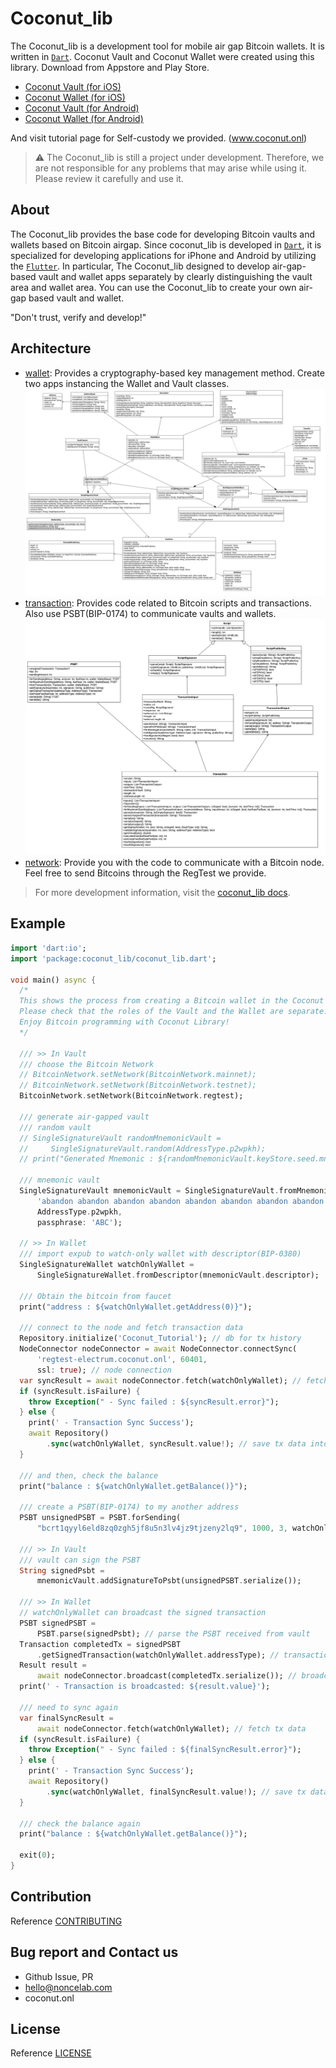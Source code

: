 # Coconut_lib

The Coconut_lib is a development tool for mobile air gap Bitcoin wallets. It is written in [`Dart`](https://dart.dev/).
Coconut Vault and Coconut Wallet were created using this library.
Download from Appstore and Play Store.

- [Coconut Vault (for iOS)](https://apps.apple.com/us/app/6651839033)
- [Coconut Wallet (for iOS)](https://apps.apple.com/us/app/6654902298)
- [Coconut Vault (for Android)](https://play.google.com/store/apps/details?id=onl.coconut.vault.regtest)
- [Coconut Wallet (for Android)](https://play.google.com/store/apps/details?id=onl.coconut.wallet.regtest)


And visit tutorial page for Self-custody we provided. (www.coconut.onl)

> ⚠ The Coconut_lib is still a project under development.
> Therefore, we are not responsible for any problems that may arise while using it.
> Please review it carefully and use it.


## About

The Coconut_lib provides the base code for developing Bitcoin vaults and wallets based on Bitcoin airgap.
Since coconut_lib is developed in [`Dart`](https://dart.dev/), it is specialized for developing applications for iPhone and Android by utilizing the [`Flutter`](https://flutter.dev/).
In particular, The Coconut_lib designed to develop air-gap-based vault and wallet apps separately by clearly distinguishing the vault area and wallet area.
You can use the Coconut_lib to create your own air-gap based vault and wallet.

"Don't trust, verify and develop!"


## Architecture

- [wallet](https://github.com/noncelab/coconut_lib/blob/main/lib/src/wallet): Provides a cryptography-based key management method. Create two apps instancing the Wallet and Vault classes.
  ![image](doc/design/wallet_class_diagram.jpg)
- [transaction](https://github.com/noncelab/coconut_lib/blob/main/lib/src/transaction): Provides code related to Bitcoin scripts and transactions. Also use PSBT(BIP-0174) to communicate vaults and wallets.
  ![image](doc/design/transaction_class_diagram.jpg)
- [network](https://github.com/noncelab/coconut_lib/blob/main/lib/src/network): Provide you with the code to communicate with a Bitcoin node. Feel free to send Bitcoins through the RegTest we provide.

> For more development information, visit the [coconut_lib docs](https://pub.dev/documentation/coconut_lib/latest/coconut_lib/coconut_lib-library.html).

## Example
```dart
import 'dart:io';
import 'package:coconut_lib/coconut_lib.dart';

void main() async {
  /*
  This shows the process from creating a Bitcoin wallet in the Coconut Library to sending Bitcoin.
  Please check that the roles of the Vault and the Wallet are separate.
  Enjoy Bitcoin programming with Coconut Library!
  */

  /// >> In Vault
  /// choose the Bitcoin Network
  // BitcoinNetwork.setNetwork(BitcoinNetwork.mainnet);
  // BitcoinNetwork.setNetwork(BitcoinNetwork.testnet);
  BitcoinNetwork.setNetwork(BitcoinNetwork.regtest);

  /// generate air-gapped vault
  /// random vault
  // SingleSignatureVault randomMnemonicVault =
  //     SingleSignatureVault.random(AddressType.p2wpkh);
  // print("Generated Mnemonic : ${randomMnemonicVault.keyStore.seed.mnemonic}");

  /// mnemonic vault
  SingleSignatureVault mnemonicVault = SingleSignatureVault.fromMnemonic(
      'abandon abandon abandon abandon abandon abandon abandon abandon abandon abandon abandon about',
      AddressType.p2wpkh,
      passphrase: 'ABC');

  // >> In Wallet
  /// import expub to watch-only wallet with descriptor(BIP-0380)
  SingleSignatureWallet watchOnlyWallet =
      SingleSignatureWallet.fromDescriptor(mnemonicVault.descriptor);

  /// Obtain the bitcoin from faucet
  print("address : ${watchOnlyWallet.getAddress(0)}");

  /// connect to the node and fetch transaction data
  Repository.initialize('Coconut_Tutorial'); // db for tx history
  NodeConnector nodeConnector = await NodeConnector.connectSync(
      'regtest-electrum.coconut.onl', 60401,
      ssl: true); // node connection
  var syncResult = await nodeConnector.fetch(watchOnlyWallet); // fetch tx data
  if (syncResult.isFailure) {
    throw Exception(" - Sync failed : ${syncResult.error}");
  } else {
    print(' - Transaction Sync Success');
    await Repository()
        .sync(watchOnlyWallet, syncResult.value!); // save tx data into db
  }

  /// and then, check the balance
  print("balance : ${watchOnlyWallet.getBalance()}");

  /// create a PSBT(BIP-0174) to my another address
  PSBT unsignedPSBT = PSBT.forSending(
      "bcrt1qyyl6eld8zq0zgh5jf8u5n3lv4jz9tjzeny2lq9", 1000, 3, watchOnlyWallet);

  /// >> In Vault
  /// vault can sign the PSBT
  String signedPsbt =
      mnemonicVault.addSignatureToPsbt(unsignedPSBT.serialize());

  /// >> In Wallet
  // watchOnlyWallet can broadcast the signed transaction
  PSBT signedPSBT =
      PSBT.parse(signedPsbt); // parse the PSBT received from vault
  Transaction completedTx = signedPSBT
      .getSignedTransaction(watchOnlyWallet.addressType); // transaction object
  Result result =
      await nodeConnector.broadcast(completedTx.serialize()); // broadcast
  print(' - Transaction is broadcasted: ${result.value}');

  /// need to sync again
  var finalSyncResult =
      await nodeConnector.fetch(watchOnlyWallet); // fetch tx data
  if (syncResult.isFailure) {
    throw Exception(" - Sync failed : ${finalSyncResult.error}");
  } else {
    print(' - Transaction Sync Success');
    await Repository()
        .sync(watchOnlyWallet, finalSyncResult.value!); // save tx data into db
  }

  /// check the balance again
  print("balance : ${watchOnlyWallet.getBalance()}");

  exit(0);
}
```

## Contribution

Reference [CONTRIBUTING](https://github.com/noncelab/coconut_lib/blob/main/.github/CONTRIBUTING.md)

## Bug report and Contact us

- Github Issue, PR
- [hello@noncelab.com](mailto:hello@noncelab.com)
- coconut.onl

## License

Reference [LICENSE](https://github.com/noncelab/coconut_lib/blob/main/LICENSE)
